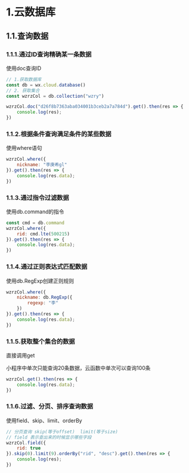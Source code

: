 # 1.云数据库

## 1.1.查询数据

### 1.1.1.通过ID查询精确某一条数据

使用doc查询ID

```javascript
// 1.获取数据库
const db = wx.cloud.database()
// 2. 获取集合
const wzrzCol = db.collection("wzry")

wzrzCol.doc("d26f8b7363aba034001b3ceb2a7a784d").get().then(res => {
    console.log(res);
})
```



### 1.1.2.根据条件查询满足条件的某些数据

使用where语句

```javascript
wzrzCol.where({
    nickname: "李庚希gl"
}).get().then(res => {
    console.log(res.data);
})
```



### 1.1.3.通过指令过滤数据

使用db.command的指令

```javascript
const cmd = db.command
wzrzCol.where({
    rid: cmd.lte(500215)
}).get().then(res => {
    console.log(res.data);
})
```



### 1.1.4.通过正则表达式匹配数据

使用db.RegExp创建正则规则

```javascript
wzrzCol.where({
    nickname: db.RegExp({
        regexp: "李"
    })
}).get().then(res => {
    console.log(res.data);
})
```



### 1.1.5.获取整个集合的数据

直接调用get

小程序中单次只能查询20条数据，云函数中单次可以查询100条

```javascript
wzrzCol.get().then(res => {
    console.log(res.data);
})
```



### 1.1.6.过滤、分页、排序查询数据

使用field、skip、limit、orderBy

```javascript
// 分页查询 skip(等于offset)  limit(等于size)
// field 表示查出来的时候显示哪些字段
wzrzCol.field({
    rid: true
}).skip(0).limit(9).orderBy("rid", "desc").get().then(res => {
    console.log(res);
})
```



